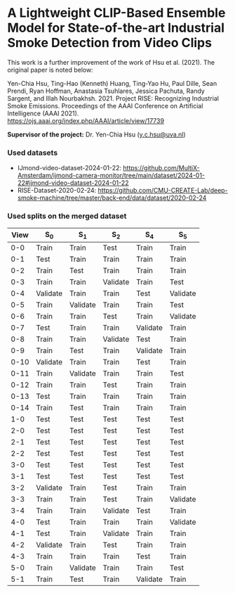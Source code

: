 # A Lightweight CLIP-Based Ensemble Model for State-of-the-art Industrial Smoke Detection from Video Clips

This work is a further improvement of the work of Hsu et al. (2021). The original paper is noted below:

Yen-Chia Hsu, Ting-Hao (Kenneth) Huang, Ting-Yao Hu, Paul Dille, Sean Prendi, Ryan Hoffman, Anastasia Tsuhlares, Jessica Pachuta, Randy Sargent, and Illah Nourbakhsh. 2021. Project RISE: Recognizing Industrial Smoke Emissions. Proceedings of the AAAI Conference on Artificial Intelligence (AAAI 2021). https://ojs.aaai.org/index.php/AAAI/article/view/17739

**Supervisor of the project:** Dr. Yen-Chia Hsu (y.c.hsu@uva.nl)

### Used datasets
- IJmond-video-dataset-2024-01-22: https://github.com/MultiX-Amsterdam/ijmond-camera-monitor/tree/main/dataset/2024-01-22#ijmond-video-dataset-2024-01-22
- RISE-Dataset-2020-02-24: https://github.com/CMU-CREATE-Lab/deep-smoke-machine/tree/master/back-end/data/dataset/2020-02-24


### Used splits on the merged dataset

| View | S<sub>0</sub> | S<sub>1</sub> | S<sub>2</sub> | S<sub>4</sub> | S<sub>5</sub> |
| --- | --- | --- | --- | --- | --- |
| 0-0 | Train | Train | Test | Train | Train |
| 0-1 | Test | Train | Train | Train | Train |
| 0-2 | Train | Test | Train | Train | Train |
| 0-3 | Train | Train | Validate | Train | Test |
| 0-4 | Validate | Train | Train | Test | Validate |
| 0-5 | Train | Validate | Train | Train | Test |
| 0-6 | Train | Train | Test | Train | Validate |
| 0-7 | Test | Train | Train | Validate | Train |
| 0-8 | Train | Train | Validate | Test | Train |
| 0-9 | Train | Test | Train | Validate | Train |
| 0-10 | Validate | Train | Train | Test | Train |
| 0-11 | Train | Validate | Train | Train | Test |
| 0-12 | Train | Train | Test | Train | Train |
| 0-13 | Test | Train | Train | Train | Train |
| 0-14 | Train | Test | Train | Train | Train |
| 1-0 | Test | Test | Test | Test | Test |
| 2-0 | Test | Test | Test | Test | Test |
| 2-1 | Test | Test | Test | Test | Test |
| 2-2 | Test | Test | Test | Test | Test |
| 3-0 | Test | Test | Test | Test | Test |
| 3-1 | Test | Test | Test | Test | Test |
| 3-2 | Validate | Train | Test | Train | Train |
| 3-3 | Train | Train | Test | Train | Validate |
| 3-4 | Train | Train | Validate | Test | Train |
| 4-0 | Test | Train | Train | Train | Validate |
| 4-1 | Test | Train | Validate | Train | Train |
| 4-2 | Validate | Train | Test | Train | Train |
| 4-3 | Train | Train | Train | Test | Train |
| 5-0 | Train | Validate | Train | Train | Test |
| 5-1 | Train | Test | Train | Validate | Train |